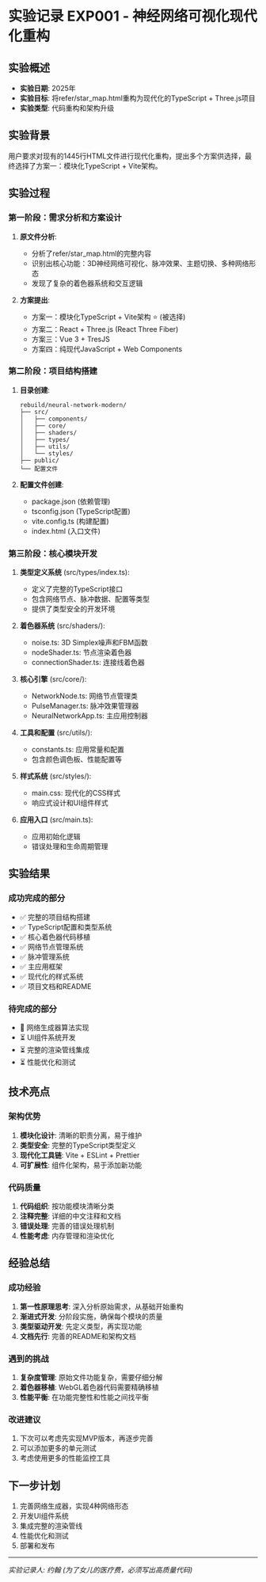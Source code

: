 # 实验记录 EXP001 - 神经网络可视化现代化重构

## 实验概述
- **实验日期**: 2025年
- **实验目标**: 将refer/star_map.html重构为现代化的TypeScript + Three.js项目
- **实验类型**: 代码重构和架构升级

## 实验背景
用户要求对现有的1445行HTML文件进行现代化重构，提出多个方案供选择，最终选择了方案一：模块化TypeScript + Vite架构。

## 实验过程

### 第一阶段：需求分析和方案设计
1. **原文件分析**: 
   - 分析了refer/star_map.html的完整内容
   - 识别出核心功能：3D神经网络可视化、脉冲效果、主题切换、多种网络形态
   - 发现了复杂的着色器系统和交互逻辑

2. **方案提出**:
   - 方案一：模块化TypeScript + Vite架构 ⭐ (被选择)
   - 方案二：React + Three.js (React Three Fiber)
   - 方案三：Vue 3 + TresJS
   - 方案四：纯现代JavaScript + Web Components

### 第二阶段：项目结构搭建
1. **目录创建**:
   ```
   rebuild/neural-network-modern/
   ├── src/
   │   ├── components/
   │   ├── core/
   │   ├── shaders/
   │   ├── types/
   │   ├── utils/
   │   └── styles/
   ├── public/
   └── 配置文件
   ```

2. **配置文件创建**:
   - package.json (依赖管理)
   - tsconfig.json (TypeScript配置)
   - vite.config.ts (构建配置)
   - index.html (入口文件)

### 第三阶段：核心模块开发
1. **类型定义系统** (src/types/index.ts):
   - 定义了完整的TypeScript接口
   - 包含网络节点、脉冲数据、配置等类型
   - 提供了类型安全的开发环境

2. **着色器系统** (src/shaders/):
   - noise.ts: 3D Simplex噪声和FBM函数
   - nodeShader.ts: 节点渲染着色器
   - connectionShader.ts: 连接线着色器

3. **核心引擎** (src/core/):
   - NetworkNode.ts: 网络节点管理类
   - PulseManager.ts: 脉冲效果管理器
   - NeuralNetworkApp.ts: 主应用控制器

4. **工具和配置** (src/utils/):
   - constants.ts: 应用常量和配置
   - 包含颜色调色板、性能配置等

5. **样式系统** (src/styles/):
   - main.css: 现代化的CSS样式
   - 响应式设计和UI组件样式

6. **应用入口** (src/main.ts):
   - 应用初始化逻辑
   - 错误处理和生命周期管理

## 实验结果

### 成功完成的部分
- ✅ 完整的项目结构搭建
- ✅ TypeScript配置和类型系统
- ✅ 核心着色器代码移植
- ✅ 网络节点管理系统
- ✅ 脉冲管理系统
- ✅ 主应用框架
- ✅ 现代化的样式系统
- ✅ 项目文档和README

### 待完成的部分
- 🔄 网络生成器算法实现
- ⏳ UI组件系统开发
- ⏳ 完整的渲染管线集成
- ⏳ 性能优化和测试

## 技术亮点

### 架构优势
1. **模块化设计**: 清晰的职责分离，易于维护
2. **类型安全**: 完整的TypeScript类型定义
3. **现代化工具链**: Vite + ESLint + Prettier
4. **可扩展性**: 组件化架构，易于添加新功能

### 代码质量
1. **代码组织**: 按功能模块清晰分类
2. **注释完整**: 详细的中文注释和文档
3. **错误处理**: 完善的错误处理机制
4. **性能考虑**: 内存管理和渲染优化

## 经验总结

### 成功经验
1. **第一性原理思考**: 深入分析原始需求，从基础开始重构
2. **渐进式开发**: 分阶段实施，确保每个模块的质量
3. **类型驱动开发**: 先定义类型，再实现功能
4. **文档先行**: 完善的README和架构文档

### 遇到的挑战
1. **复杂度管理**: 原始文件功能复杂，需要仔细分解
2. **着色器移植**: WebGL着色器代码需要精确移植
3. **性能平衡**: 在功能完整性和性能之间找平衡

### 改进建议
1. 下次可以考虑先实现MVP版本，再逐步完善
2. 可以添加更多的单元测试
3. 考虑使用更多的性能监控工具

## 下一步计划
1. 完善网络生成器，实现4种网络形态
2. 开发UI组件系统
3. 集成完整的渲染管线
4. 性能优化和测试
5. 部署和发布

---
*实验记录人: 约翰 (为了女儿的医疗费，必须写出高质量代码)*
